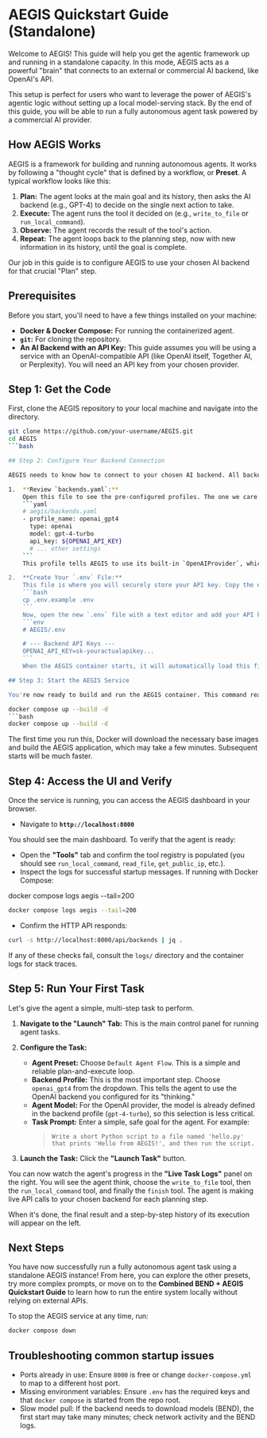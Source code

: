 # AEGIS Quickstart Guide (Standalone)

Welcome to AEGIS! This guide will help you get the agentic framework up and running in a standalone capacity. In this mode, AEGIS acts as a powerful "brain" that connects to an external or commercial AI backend, like OpenAI's API.

This setup is perfect for users who want to leverage the power of AEGIS's agentic logic without setting up a local model-serving stack. By the end of this guide, you will be able to run a fully autonomous agent task powered by a commercial AI provider.

## How AEGIS Works

AEGIS is a framework for building and running autonomous agents. It works by following a "thought cycle" that is defined by a workflow, or **Preset**. A typical workflow looks like this:

1.  **Plan:** The agent looks at the main goal and its history, then asks the AI backend (e.g., GPT-4) to decide on the single next action to take.
2.  **Execute:** The agent runs the tool it decided on (e.g., `write_to_file` or `run_local_command`).
3.  **Observe:** The agent records the result of the tool's action.
4.  **Repeat:** The agent loops back to the planning step, now with new information in its history, until the goal is complete.

Our job in this guide is to configure AEGIS to use your chosen AI backend for that crucial "Plan" step.

## Prerequisites

Before you start, you'll need to have a few things installed on your machine:

-   **Docker & Docker Compose:** For running the containerized agent.
-   **`git`:** For cloning the repository.
-   **An AI Backend with an API Key:** This guide assumes you will be using a service with an OpenAI-compatible API (like OpenAI itself, Together AI, or Perplexity). You will need an API key from your chosen provider.

## Step 1: Get the Code

First, clone the AEGIS repository to your local machine and navigate into the directory.

```bash
git clone https://github.com/your-username/AEGIS.git
cd AEGIS
```bash

## Step 2: Configure Your Backend Connection

AEGIS needs to know how to connect to your chosen AI backend. All backend configurations are managed in the `backends.yaml` file.

1.  **Review `backends.yaml`:**
    Open this file to see the pre-configured profiles. The one we care about for this guide is `openai_gpt4`.
    ```yaml
    # aegis/backends.yaml
    - profile_name: openai_gpt4
      type: openai
      model: gpt-4-turbo
      api_key: ${OPENAI_API_KEY}
      # ... other settings
    ```
    This profile tells AEGIS to use its built-in `OpenAIProvider`, which knows how to talk to OpenAI's API. The `${OPENAI_API_KEY}` is a placeholder that tells AEGIS to look for your secret key in an environment variable.

2.  **Create Your `.env` File:**
    This file is where you will securely store your API key. Copy the example file to create your own:
    ```bash
    cp .env.example .env
    ```
    Now, open the new `.env` file with a text editor and add your API key.
    ```env
    # AEGIS/.env

    # --- Backend API Keys ---
    OPENAI_API_KEY=sk-youractualapikey...
    ```
    When the AEGIS container starts, it will automatically load this file and make the secret key available to the `openai_gpt4` profile.

## Step 3: Start the AEGIS Service

You're now ready to build and run the AEGIS container. This command reads your `docker-compose.yml` and `.env` files to start the server correctly.

docker compose up --build -d
```bash
docker compose up --build -d
```

The first time you run this, Docker will download the necessary base images and build the AEGIS application, which may take a few minutes. Subsequent starts will be much faster.

## Step 4: Access the UI and Verify

Once the service is running, you can access the AEGIS dashboard in your browser.

-   Navigate to **`http://localhost:8000`**

You should see the main dashboard. To verify that the agent is ready:

- Open the **"Tools"** tab and confirm the tool registry is populated (you should see `run_local_command`, `read_file`, `get_public_ip`, etc.).
- Inspect the logs for successful startup messages. If running with Docker Compose:

docker compose logs aegis --tail=200
```bash
docker compose logs aegis --tail=200
```

- Confirm the HTTP API responds:

```bash
curl -s http://localhost:8000/api/backends | jq .
```

If any of these checks fail, consult the `logs/` directory and the container logs for stack traces.

## Step 5: Run Your First Task

Let's give the agent a simple, multi-step task to perform.

1.  **Navigate to the "Launch" Tab:**
    This is the main control panel for running agent tasks.

2.  **Configure the Task:**
    -   **Agent Preset:** Choose `Default Agent Flow`. This is a simple and reliable plan-and-execute loop.
    -   **Backend Profile:** This is the most important step. Choose `openai_gpt4` from the dropdown. This tells the agent to use the OpenAI backend you configured for its "thinking."
    -   **Agent Model:** For the OpenAI provider, the model is already defined in the backend profile (`gpt-4-turbo`), so this selection is less critical.
    -   **Task Prompt:** Enter a simple, safe goal for the agent. For example:
        > `Write a short Python script to a file named 'hello.py' that prints 'Hello from AEGIS!', and then run the script.`

3.  **Launch the Task:**
    Click the **"Launch Task"** button.

You can now watch the agent's progress in the **"Live Task Logs"** panel on the right. You will see the agent think, choose the `write_to_file` tool, then the `run_local_command` tool, and finally the `finish` tool. The agent is making live API calls to your chosen backend for each planning step.

When it's done, the final result and a step-by-step history of its execution will appear on the left.

## Next Steps

You have now successfully run a fully autonomous agent task using a standalone AEGIS instance! From here, you can explore the other presets, try more complex prompts, or move on to the **Combined BEND + AEGIS Quickstart Guide** to learn how to run the entire system locally without relying on external APIs.

To stop the AEGIS service at any time, run:
```bash
docker compose down
```

## Troubleshooting common startup issues

- Ports already in use: Ensure `8000` is free or change `docker-compose.yml` to map to a different host port.
- Missing environment variables: Ensure `.env` has the required keys and that `docker compose` is started from the repo root.
- Slow model pull: If the backend needs to download models (BEND), the first start may take many minutes; check network activity and the BEND logs.
